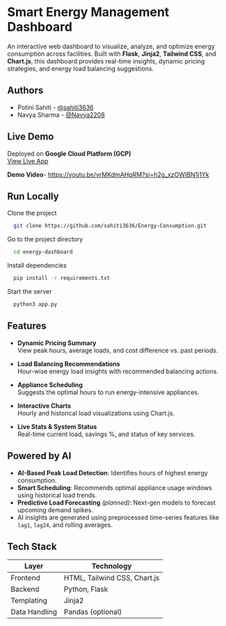
# Smart Energy Management Dashboard

An interactive web dashboard to visualize, analyze, and optimize energy consumption across facilities. Built with **Flask**, **Jinja2**, **Tailwind CSS**, and **Chart.js**, this dashboard provides real-time insights, dynamic pricing strategies, and energy load balancing suggestions.


## Authors

- Potini Sahiti - [@sahiti3636](https://www.github.com/sahiti3636)
- Navya Sharma - [@Navya2208](https://www.github.com/Navya2208)



## Live Demo

Deployed on **Google Cloud Platform (GCP)**  
[View Live App](https://flask-gemini-service-603795735798.asia-south1.run.app)

**Demo Video**- https://youtu.be/vrMKdmAHpRM?si=h2g_xzOWIBN1j1Yk

## Run Locally

Clone the project

```bash
  git clone https://github.com/sahiti3636/Energy-Consumption.git
```

Go to the project directory

```bash
  cd energy-dashboard
```

Install dependencies

```bash
  pip install -r requirements.txt
```

Start the server

```bash
  python3 app.py
```




## Features

- **Dynamic Pricing Summary**  
  View peak hours, average loads, and cost difference vs. past periods.

- **Load Balancing Recommendations**  
  Hour-wise energy load insights with recommended balancing actions.

- **Appliance Scheduling**  
  Suggests the optimal hours to run energy-intensive appliances.

- **Interactive Charts**  
  Hourly and historical load visualizations using Chart.js.

- **Live Stats & System Status**  
  Real-time current load, savings %, and status of key services.
## Powered by AI


-  **AI-Based Peak Load Detection**: Identifies hours of highest energy consumption.
-  **Smart Scheduling**: Recommends optimal appliance usage windows using historical load trends.
-  **Predictive Load Forecasting** *(planned)*: Next-gen models to forecast upcoming demand spikes.
-  AI insights are generated using preprocessed time-series features like `lag1`, `lag24`, and rolling averages.


## Tech Stack


| Layer         | Technology            |
|---------------|------------------------|
| Frontend      | HTML, Tailwind CSS, Chart.js |
| Backend       | Python, Flask         |
| Templating    | Jinja2                |
| Data Handling | Pandas (optional)     |